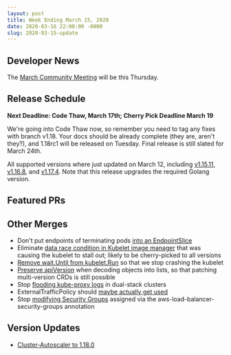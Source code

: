 ```yaml
---
layout: post
title: Week Ending March 15, 2020
date: 2020-03-16 22:00:00 -0000
slug: 2020-03-15-update
---
```


## Developer News

The [March Community Meeting](http://bit.ly/k8scommunity ) will be this Thursday.

## Release Schedule

**Next Deadline: Code Thaw, March 17th; Cherry Pick Deadline March 19**

We're going into Code Thaw now, so remember you need to tag any fixes with branch v1.18.  Your docs should be already complete (they are, aren't they?), and 1.18rc1 will be released on Tuesday.  Final release is still slated for March 24th.

All supported versions where just updated on March 12, including [v1.15.11](https://github.com/kubernetes/kubernetes/blob/master/CHANGELOG/CHANGELOG-1.15.md/#v11511), [v1.16.8](https://github.com/kubernetes/kubernetes/blob/master/CHANGELOG/CHANGELOG-1.16.md/#v1168), and [v1.17.4](https://github.com/kubernetes/kubernetes/blob/master/CHANGELOG/CHANGELOG-1.17.md/#v1174).  Note that this release upgrades the required Golang version.


## Featured PRs


## Other Merges

* Don't put endpoints of terminating pods [into an EndpointSlice](https://github.com/kubernetes/kubernetes/pull/89056)
* Eliminate [data race condition in Kubelet image manager](https://github.com/kubernetes/kubernetes/pull/88915) that was causing the kubelet to stall out; likely to be cherry-picked to all versions
* [Remove wait.Until from kubelet.Run](https://github.com/kubernetes/kubernetes/pull/89055) so that we stop crashing the kubelet
* [Preserve apiVersion](https://github.com/kubernetes/kubernetes/pull/88995) when decoding objects into lists, so that patching multi-version CRDs is still possible
* Stop [flooding kube-proxy logs](https://github.com/kubernetes/kubernetes/pull/88934) in dual-stack clusters
* ExternalTrafficPolicy should [maybe actually get used](https://github.com/kubernetes/kubernetes/pull/88786)
* Stop [modifying Security Groups](https://github.com/kubernetes/kubernetes/pull/88691) assigned via the aws-load-balancer-security-groups annotation

## Version Updates

* [Cluster-Autoscaler to 1.18.0](https://github.com/kubernetes/kubernetes/pull/89095)
